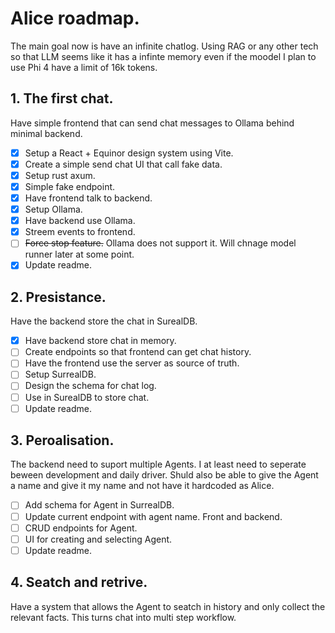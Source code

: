 # Alice roadmap.

The main goal now is have an infinite chatlog. Using RAG or any other tech so that LLM seems like it has a infinte memory even if the moodel I plan to use Phi 4 have a limit of 16k tokens. 

## 1. The first chat.
Have simple frontend that can send chat messages to Ollama behind minimal backend.

 - [x] Setup a React + Equinor design system using Vite.
 - [x] Create a simple send chat UI that call fake data.
 - [x] Setup rust axum.
 - [x] Simple fake endpoint. 
 - [x] Have frontend talk to backend.
 - [x] Setup Ollama.
 - [x] Have backend use Ollama.
 - [x] Streem events to frontend.
 - [ ] ~~Force stop feature.~~ Ollama does not support it. Will chnage model runner later at some point.
 - [x] Update readme.

## 2. Presistance.
Have the backend store the chat in SurealDB.

 - [x] Have backend store chat in memory.
 - [ ] Create endpoints so that frontend can get chat history.
 - [ ] Have the frontend use the server as source of truth.
 - [ ] Setup SurrealDB.
 - [ ] Design the schema for chat log.
 - [ ] Use in SurealDB to store chat.
 - [ ] Update readme.

## 3. Peroalisation.
The backend need to suport multiple Agents. I at least need to seperate beween development and daily driver. Shuld also be able to give the Agent a name and give it my name and not have it hardcoded as Alice. 

 - [ ] Add schema for Agent in SurrealDB.
 - [ ] Update current endpoint with agent name. Front and backend.
 - [ ] CRUD endpoints for Agent.
 - [ ] UI for creating and selecting Agent.
 - [ ] Update readme.

## 4. Seatch and retrive. 
Have a system that allows the Agent to seatch in history and only collect the relevant facts. This turns chat into multi step workflow.
